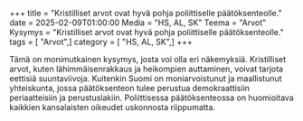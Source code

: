 +++
title = "Kristilliset arvot ovat hyvä pohja poliittiselle päätöksenteolle."
date = 2025-02-09T01:00:00
Media = "HS, AL, SK"
Teema = "Arvot"
Kysymys = "Kristilliset arvot ovat hyvä pohja poliittiselle päätöksenteolle."
tags = [ "Arvot",]
category = [ "HS, AL, SK",]
+++

Tämä on monimutkainen kysymys, josta voi olla eri näkemyksiä. Kristilliset arvot, kuten lähimmäisenrakkaus ja heikompien auttaminen, voivat tarjota eettisiä suuntaviivoja. Kuitenkin Suomi on moniarvoistunut ja maallistunut yhteiskunta, jossa päätöksenteon tulee perustua demokraattisiin periaatteisiin ja perustuslakiin. Poliittisessa päätöksenteossa on huomioitava kaikkien kansalaisten oikeudet uskonnosta riippumatta.